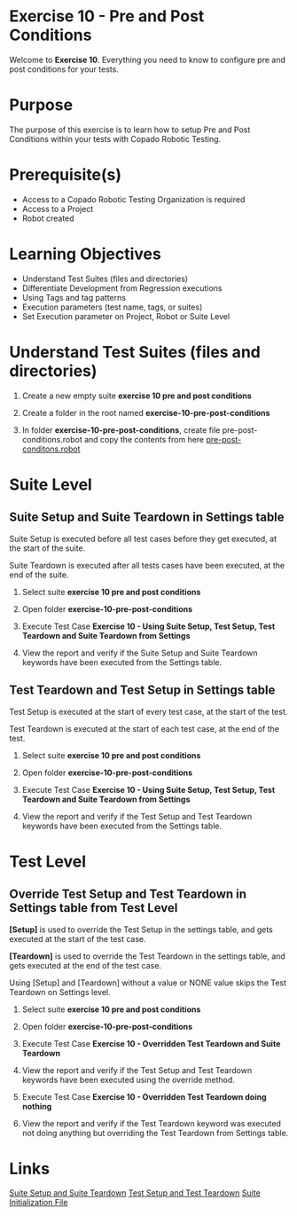 # Exercise 10 - Pre and Post Conditions

Welcome to **Exercise 10**. Everything you need to know to configure pre and post conditions for your tests.

# Purpose

The purpose of this exercise is to learn how to setup Pre and Post Conditions within your tests with Copado Robotic Testing.

# Prerequisite(s)

- Access to a Copado Robotic Testing Organization is required
- Access to a Project
- Robot created

# Learning Objectives

- Understand Test Suites (files and directories)
- Differentiate Development from Regression executions
- Using Tags and tag patterns
- Execution parameters (test name, tags, or suites)
- Set Execution parameter on Project, Robot or Suite Level

# Understand Test Suites (files and directories)

1. Create a new empty suite **exercise 10 pre and post conditions**

2. Create a folder in the root named **exercise-10-pre-post-conditions**

3. In folder **exercise-10-pre-post-conditions**, create file pre-post-conditions.robot and copy the contents from here [pre-post-conditons.robot](pre-post-conditons.robot)

# Suite Level

## Suite Setup and Suite Teardown in Settings table

Suite Setup is executed before all test cases before they get executed, at the start of the suite.

Suite Teardown is executed after all tests cases have been executed, at the end of the suite.

1. Select suite **exercise 10 pre and post conditions**

2. Open folder **exercise-10-pre-post-conditions**

3. Execute Test Case **Exercise 10 - Using Suite Setup, Test Setup, Test Teardown and Suite Teardown from Settings**

4. View the report and verify if the Suite Setup and Suite Teardown keywords have been executed from the Settings table.

## Test Teardown and Test Setup in Settings table

Test Setup is executed at the start of every test case, at the start of the test.

Test Teardown is executed at the start of each test case, at the end of the test.

1. Select suite **exercise 10 pre and post conditions**

2. Open folder **exercise-10-pre-post-conditions**

3. Execute Test Case **Exercise 10 - Using Suite Setup, Test Setup, Test Teardown and Suite Teardown from Settings**

4. View the report and verify if the Test Setup and Test Teardown keywords have been executed from the Settings table.

# Test Level

## Override Test Setup and Test Teardown in Settings table from Test Level

**[Setup]** is used to override the Test Setup in the settings table, and gets executed at the start of the test case.

**[Teardown]** is used to override the Test Teardown in the settings table, and gets executed at the end of the test case.

Using [Setup] and [Teardown] without a value or NONE value skips the Test Teardown on Settings level. 

1. Select suite **exercise 10 pre and post conditions**

2. Open folder **exercise-10-pre-post-conditions**

3. Execute Test Case **Exercise 10 - Overridden Test Teardown and Suite Teardown**

4. View the report and verify if the Test Setup and Test Teardown keywords have been executed using the override method.

5. Execute Test Case **Exercise 10 - Overridden Test Teardown doing nothing**

6. View the report and verify if the Test Teardown keyword was executed not doing anything but overriding the Test Teardown from Settings table.

# Links

[Suite Setup and Suite Teardown](https://robotframework.org/robotframework/latest/RobotFrameworkUserGuide.html#suite-setup-and-teardown)
[Test Setup and Test Teardown](https://robotframework.org/robotframework/latest/RobotFrameworkUserGuide.html#test-setup-and-teardown)
[Suite Initialization File](https://robotframework.org/robotframework/latest/RobotFrameworkUserGuide.html#suite-initialization-files)